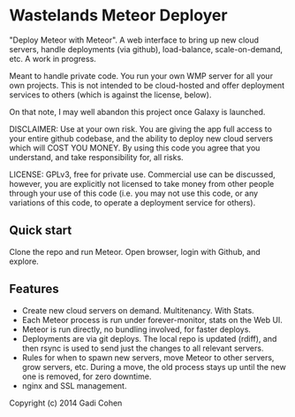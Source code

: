 # Wastelands Meteor Deployer

"Deploy Meteor with Meteor".  A web interface to bring up new cloud
servers, handle deployments (via github), load-balance,
scale-on-demand, etc.  A work in progress.

Meant to handle private code.  You run your own WMP server for all
your own projects.  This is not intended to be cloud-hosted and offer
deployment services to others (which is against the license, below).

On that note, I may well abandon this project once Galaxy is launched.

DISCLAIMER: Use at your own risk.  You are giving the app full access
to your entire github codebase, and the ability to deploy new cloud
servers which will COST YOU MONEY.  By using this code you agree that
you understand, and take responsibility for, all risks.

LICENSE: GPLv3, free for private use.  Commercial use can be discussed,
however, you are explicitly not licensed to take money from other people
through your use of this code (i.e. you may not use this code, or
any variations of this code, to operate a deployment service for others).

## Quick start

Clone the repo and run Meteor.
Open browser, login with Github, and explore.

## Features

* Create new cloud servers on demand.  Multitenancy.  With Stats.
* Each Meteor process is run under forever-monitor, stats on the Web UI.
* Meteor is run directly, no bundling involved, for faster deploys.
* Deployments are via git deploys.  The local repo is updated (rdiff),
and then rsync is used to send just the changes to all relevant servers.
* Rules for when to spawn new servers, move Meteor to other servers, grow
servers, etc.  During a move, the old process stays up until the new one
is removed, for zero downtime.
* nginx and SSL management.

Copyright (c) 2014 Gadi Cohen
